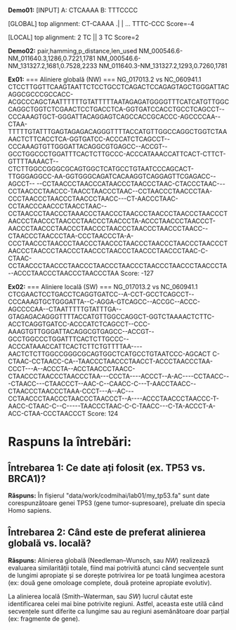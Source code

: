 **Demo01:**
[INPUT]
A: CTCAAAA
B: TTTCCCC

[GLOBAL] top alignment:
CT-CAAAA
.| | ...
TTTC-CCC
  Score=-4

[LOCAL] top alignment:
2 TC
  ||
3 TC
  Score=2

  **Demo02:**
  pair,hamming,p_distance,len_used
NM_000546.6-NM_011640.3,1286,0.7221,1781
NM_000546.6-NM_131327.2,1681,0.7528,2233
NM_011640.3-NM_131327.2,1293,0.7260,1781

**Ex01:**
=== Aliniere globală (NW) ===
NG_017013.2  vs  NC_060941.1
CTCCTTGGTTCAAGTAATTCTCCTGCCTCAGACTCCAGAGTAGCTGGGATTACAGGCGCCCGCCACC-ACGCCCAGCTAATTTTTTGTATTTTTAATAGAGATGGGGTTTCATCATGTTGGCCAGGCTGGTCTCGAACTCCTGACCTCA-GGTGATCCACCTGCCTCAGCCT--CCCAAAGTGCT-GGGATTACAGGAGTCAGCCACCGCACCC-AGCCCCAA--CTAA-TTTTTGTATTTGAGTAGAGACAGGGTTTTACCATGTTGGCCAGGCTGGTCTAAAACTCTTCACCTCA-GGTGATCC-ACCCATCTCAGCCT--CCCAAAGTGTTGGGATTACAGGCGTGAGCC--ACCGT--GCCTGGCCCTGGATTTCACTCTTGCCC-ACCCATAAACCATTCACT-CTTCT-GTTTTAAAACT--CTCTTGGCCGGGCGCAGTGGCTCATGCCTGTAATCCCAGCACT-TTGGGAGGCC-AA-GGTGGGCAGATCACAAGGTCAGGAGTTCGAGACC--AGCCT--
--CCTAACCCTAACCCATAACCCTAACCCTAAC-CTACCCTAAC---CCTAACCCTAACCC-TAACCTAACCCTAAC--CCTAACCCTAACCCTAA-CCCTAACCCTAACCCTAACCCTAACC---CT-AACCCTAAC-CCTAACCCAACCCTAACCTAAC--CCTAACCCTAACCCTAAACCCTAACCCTAACCCTAACCCTAACCCTAACCCTAACCCTAACCCTAACCCTAACCCTAACCCTA-ACCCTAACCCTAACCCT-AACCCTAACCCTAACCCTAACCCTAACCCTAACCCTAACCCTAACC--CTAACCCTAACCCTAA-CCCTAACCCTA-A-CCCTAACCCTAACCCTAACCCTAACCCTAACCCTAACCCTAACCCTAACCCTAACCCTAACCCTAACCCTAACCCTAACCCTAACCCTAACCCTAAC-C-CTAAC-CCTAACCCTAACCCTAACCCTAACCCTAACCCTAACCCTAACCCTAACCCTA--ACCCTAACCCTAACCCTAACCCTAA
Score: -127

**Ex02:**
=== Aliniere locală (SW) ===
NG_017013.2  vs  NC_060941.1
CTCGAACTCCTGACCTCAGGTGATCC--A-CCT-GCCTCAGCCT--CCCAAAGTGCTGGGATTA--C-AGGA-GTCAGCC--ACCGC--ACCC-AGCCCCAA--CTAATTTTTGTATTTGA--GTAGAGACAGGGTTTTACCATGTTGGCCAGGCT-GGTCTAAAACTCTTC-ACCTCAGGTGATCC-ACCCATCTCAGCCT--CCC-AAAGTGTTGGGATTACAGGCGTGAGCC--ACCGT--GCCTGGCCCTGGATTTCACTCTTGCCC--ACCCATAAACCATTCACTCTTCTGTTTTAA----AACTCTCTTGGCCGGGCGCAGTGGCTCATGCCTGTAATCCC-AGCACT
C-CTAAC-CCTAACC-CA--TAACCCTAACCCTAACCT-ACCCTAACCCTAA-CCCT---A--ACCCTA--ACCTAACCCTAACC-CTAACCCTAACCCTAACCCTAA---CCCTA----ACCCT--A-AC----CCTAACC---CTAACC---CTAACCCT--AAC-C--CAACC-C---T-AACCTAACC--CTAACCCTAACCCTAAA-CCCT---A--AC---CCTAACCCTAACCCTAACCCTAACCCT--A----ACCCTAACCCTAACCC-T-AACC-CTAAC-C--C-----TAACCCTAAC-C-C-TAACC---C-TA-ACCCT-A-ACC-CTAA-CCCTAACCCT
Score: 124

# Raspuns la întrebări: 

## Întrebarea 1: Ce date ați folosit (ex. TP53 vs. BRCA1)?
**Răspuns:**
În fișierul "data/work/codmihai/lab01/my_tp53.fa" sunt date corespunzătoare genei TP53 
(gene tumor-supresoare), preluate din specia Homo sapiens.

## Întrebarea 2: Când este de preferat alinierea globală vs. locală?
**Răspuns:**
Alinierea globală (Needleman–Wunsch, sau *NW*) realizează evaluarea similarității totale, fiind mai potrivită atunci când secvențele sunt de lungimi apropiate și se dorește potrivirea lor pe toată lungimea acestora (ex: două gene omoloage complete, două proteine apropiate evolutiv).

La alinierea locală (Smith–Waterman, sau *SW*) lucrul căutat este identificarea celei mai bine potrivite regiuni. Astfel, aceasta este utilă când secvențele sunt diferite ca lungime sau au regiuni asemănătoare doar parțial (ex: fragmente de gene).